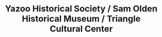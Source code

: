 ---
layout: repo
title: "Yazoo Historical Society / Sam Olden Historical Museum / Triangle Cultural Center"
id: 24265
permalink: repos/24265/
---